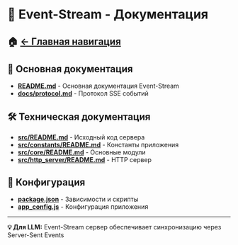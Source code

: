 # 🌊 Event-Stream - Документация

## 🏠 [← Главная навигация](../links.md)

## 📖 Основная документация
- **[README.md](README.md)** - Основная документация Event-Stream
- **[docs/protocol.md](docs/protocol.md)** - Протокол SSE событий

## 🛠️ Техническая документация
- **[src/README.md](src/README.md)** - Исходный код сервера
- **[src/constants/README.md](src/constants/README.md)** - Константы приложения
- **[src/core/README.md](src/core/README.md)** - Основные модули
- **[src/http_server/README.md](src/http_server/README.md)** - HTTP сервер

## 📄 Конфигурация
- **[package.json](package.json)** - Зависимости и скрипты
- **[app_config.js](app_config.js)** - Конфигурация приложения

---

**💡 Для LLM:** Event-Stream сервер обеспечивает синхронизацию через Server-Sent Events
